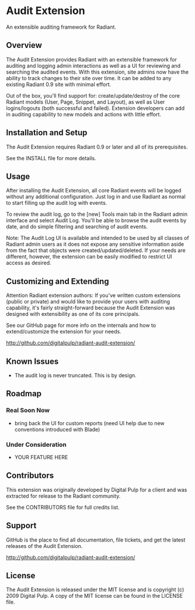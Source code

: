# Audit Extension

An extensible auditing framework for Radiant.

## Overview

The Audit Extension provides Radiant with an extensible framework for auditing
and logging admin interactions as well as a UI for reviewing and searching the
audited events. With this extension, site admins now have the ability to track
changes to their site over time. It can be added to any existing Radiant 0.9
site with minimal effort.

Out of the box, you'll find support for: create/update/destroy of the core
Radiant models (User, Page, Snippet, and Layout), as well as User
logins/logouts (both successful and failed). Extension developers can add in
auditing capability to new models and actions with little effort.


## Installation and Setup

The Audit Extension requires Radiant 0.9 or later and all of its prerequisites.

See the INSTALL file for more details.


## Usage

After installing the Audit Extension, all core Radiant events will be logged
without any additional configuration. Just log in and use Radiant as normal to
start filling up the audit log with events.

To review the audit log, go to the [new] Tools main tab in the Radiant admin
interface and select Audit Log. You'll be able to browse the audit events by
date, and do simple filtering and searching of audit events.

Note: The Audit Log UI is available and intended to be used by all classes of
Radiant admin users as it does not expose any sensitive information aside from
the fact that objects were created/updated/deleted. If your needs are
different, however, the extension can be easily modified to restrict UI access
as desired.


## Customizing and Extending

Attention Radiant extension authors: If you've written custom extensions
(public or private) and would like to provide your users with auditing
capability, it's fairly straight-forward because the Audit Extension was
designed with extensibility as one of its core principals.

See our GitHub page for more info on the internals and how to extend/customize
the extension for your needs.

http://github.com/digitalpulp/radiant-audit-extension/


## Known Issues

* The audit log is never truncated. This is by design.


## Roadmap

### Real Soon Now

* bring back the UI for custom reports (need UI help due to new conventions
  introduced with Blade)

### Under Consideration

* YOUR FEATURE HERE


## Contributors

This extension was originally developed by Digital Pulp for a client and was
extracted for release to the Radiant community.

See the CONTRIBUTORS file for full credits list.


## Support

GitHub is the place to find all documentation, file tickets, and get the
latest releases of the Audit Extension.

http://github.com/digitalpulp/radiant-audit-extension/


## License

The Audit Extension is released under the MIT license and is copyright 
(c) 2009 Digital Pulp. A copy of the MIT license can be found in the LICENSE 
file.
